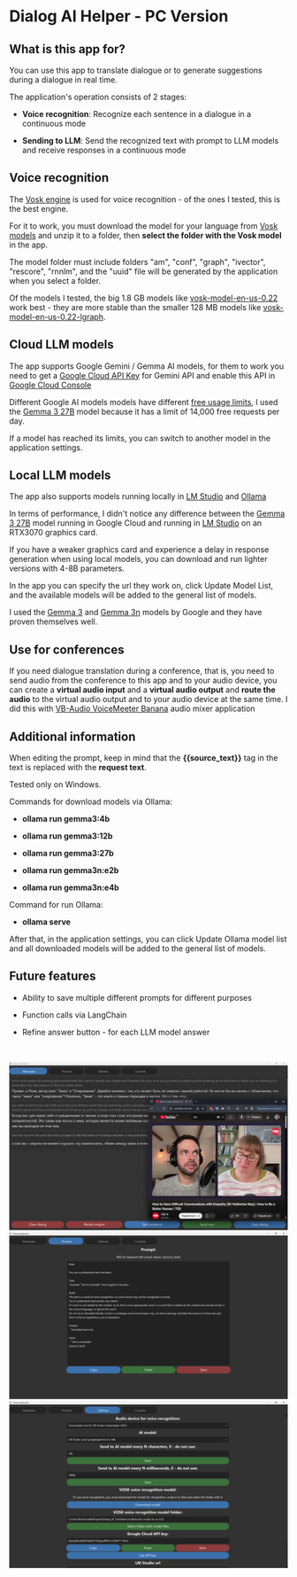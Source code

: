 # Dialog AI Helper - PC Version

## What is this app for?

You can use this app to translate dialogue or to generate suggestions during a dialogue in real time.

The application's operation consists of 2 stages:

* **Voice recognition**: Recognize each sentence in a dialogue in a continuous mode

* **Sending to LLM**: Send the recognized text with prompt to LLM models and receive responses in a continuous mode

## Voice recognition

The [Vosk engine](https://alphacephei.com/vosk/) is used for voice recognition - of the ones I tested, this is the best engine.

For it to work, you must download the model for your language from [Vosk models](https://alphacephei.com/vosk/models) and unzip it to a folder, then **select the folder with the Vosk model** in the app. 

The model folder must include folders "am", "conf", "graph", "ivector", "rescore", "rnnlm", and the "uuid" file will be generated by the application when you select a folder.

Of the models I tested, the big 1.8 GB models like [vosk-model-en-us-0.22](https://alphacephei.com/vosk/models/vosk-model-en-us-0.22.zip) work best - they are more stable than the smaller 128 MB models like [vosk-model-en-us-0.22-lgraph](https://alphacephei.com/vosk/models/vosk-model-en-us-0.22-lgraph.zip).

## Cloud LLM models

The app supports Google Gemini / Gemma AI models, for them to work you need to get a [Google Cloud API Key](https://cloud.google.com/docs/authentication/api-keys) for Gemini API and enable this API in [Google Cloud Console](https://console.cloud.google.com/apis/api/generativelanguage.googleapis.com/)

Different Google AI models models have different [free usage limits](https://ai.google.dev/gemini-api/docs/rate-limits), I used the [Gemma 3 27B](https://ai.google.dev/gemma/docs/core) model because it has a limit of 14,000 free requests per day.

If a model has reached its limits, you can switch to another model in the application settings.

## Local LLM models

The app also supports models running locally in [LM Studio](https://lmstudio.ai/) and [Ollama](https://ollama.com/)

In terms of performance, I didn't notice any difference between the [Gemma 3 27B](https://ai.google.dev/gemma/docs/core) model running in Google Cloud and running in [LM Studio](https://lmstudio.ai/) on an RTX3070 graphics card.

If you have a weaker graphics card and experience a delay in response generation when using local models, you can download and run lighter versions with 4-8B parameters.

In the app you can specify the url they work on, click Update Model List, and the available models will be added to the general list of models.

I used the [Gemma 3](https://ai.google.dev/gemma/docs/core) and [Gemma 3n](https://ai.google.dev/gemma/docs/gemma-3n) models by Google and they have proven themselves well.
 
## Use for conferences

If you need dialogue translation during a conference, that is, you need to send audio from the conference to this app and to your audio device, you can create a **virtual audio input** and a **virtual audio output** and **route the audio** to the virtual audio output and to your audio device at the same time. I did this with [VB-Audio VoiceMeeter Banana](https://vb-audio.com/Voicemeeter/banana.htm) audio mixer application

## Additional information

When editing the prompt, keep in mind that the **{{source_text}}** tag in the text is replaced with the **request text**.

Tested only on Windows.

Commands for download models via Ollama:

* **ollama run gemma3:4b**

* **ollama run gemma3:12b**

* **ollama run gemma3:27b**

* **ollama run gemma3n:e2b**

* **ollama run gemma3n:e4b**

Command for run Ollama:

* **ollama serve**

After that, in the application settings, you can click Update Ollama model list and all downloaded models will be added to the general list of models.

## Future features

* Ability to save multiple different prompts for different purposes

* Function calls via LangChain

* Refine answer button - for each LLM model answer

<br>

![Screenshot_messages](Screenshot_messages.png)<br>
![Screenshot_prompt](Screenshot_prompt.png)<br>
![Screenshot_settings](Screenshot_settings.png)<br>